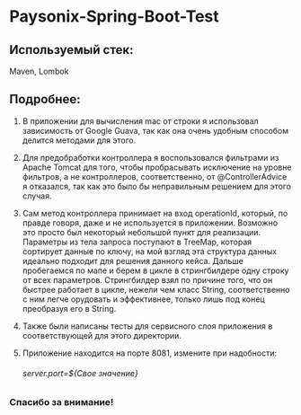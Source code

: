 # Paysonix-Spring-Boot-Test

## Используемый стек:
Maven, Lombok

## Подробнее:

1. В приложении для вычисления mac от строки я использовал зависимость от Google Guava, так как она очень удобным способом делится методами для этого.

2. Для предобработки контроллера я воспользовался фильтрами из Apache Tomcat для того, чтобы пробрасывать исключение на уровне фильтров, 
а не контроллеров, соответственно, от @ControllerAdvice я отказался, так как это было бы неправильным решением для этого случая.

3. Сам метод контроллера принимает на вход operationId, который, по правде говоря, даже и не используется в приложении. 
Возможно это просто был некоторый небольшой пункт для реализации. Параметры из тела запроса поступают в TreeMap, которая сортирует данные по ключу, 
на мой взгляд эта структура данных идеально подходит для решения данного кейса. Дальше пробегаемся по мапе и берем в цикле в стрингбилдере одну строку от всех параметров.
Стрингбилдер взял по причине того, что он быстрее работает в цикле, нежели чем класс String, соответственно с ним легче орудовать и эффективнее, только лишь под конец преобразуя
его в String.

4. Также были написаны тесты для сервисного слоя приложения в соответствующей для этого директории.

5. Приложение находится на порте 8081, измените при надобности:
      ###### server.port=${Свое значение}

### Спасибо за внимание!
